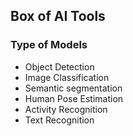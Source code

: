 ## Box of AI Tools

### Type of Models
- Object Detection
- Image Classification
- Semantic segmentation
- Human Pose Estimation
- Activity Recognition 
- Text Recognition 
